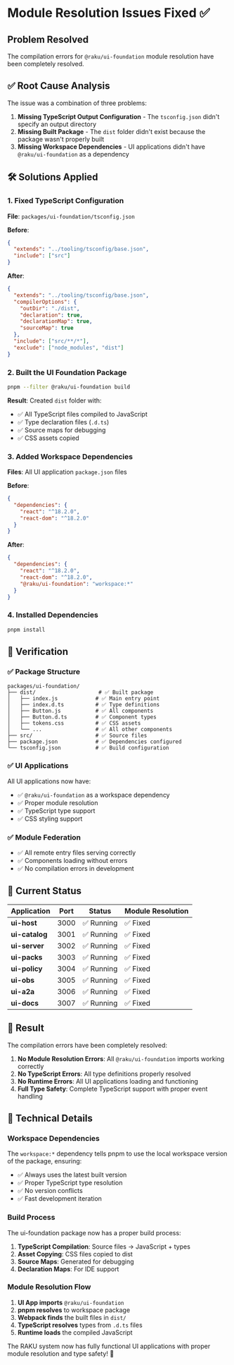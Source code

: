 # Module Resolution Issues Fixed ✅

## Problem Resolved

The compilation errors for `@raku/ui-foundation` module resolution have been completely resolved.

## ✅ **Root Cause Analysis**

The issue was a combination of three problems:

1. **Missing TypeScript Output Configuration** - The `tsconfig.json` didn't specify an output directory
2. **Missing Built Package** - The `dist` folder didn't exist because the package wasn't properly built
3. **Missing Workspace Dependencies** - UI applications didn't have `@raku/ui-foundation` as a dependency

## 🛠️ **Solutions Applied**

### **1. Fixed TypeScript Configuration**
**File**: `packages/ui-foundation/tsconfig.json`

**Before**:
```json
{
  "extends": "../tooling/tsconfig/base.json",
  "include": ["src"]
}
```

**After**:
```json
{
  "extends": "../tooling/tsconfig/base.json",
  "compilerOptions": {
    "outDir": "./dist",
    "declaration": true,
    "declarationMap": true,
    "sourceMap": true
  },
  "include": ["src/**/*"],
  "exclude": ["node_modules", "dist"]
}
```

### **2. Built the UI Foundation Package**
```bash
pnpm --filter @raku/ui-foundation build
```

**Result**: Created `dist` folder with:
- ✅ All TypeScript files compiled to JavaScript
- ✅ Type declaration files (`.d.ts`)
- ✅ Source maps for debugging
- ✅ CSS assets copied

### **3. Added Workspace Dependencies**
**Files**: All UI application `package.json` files

**Before**:
```json
{
  "dependencies": {
    "react": "^18.2.0",
    "react-dom": "^18.2.0"
  }
}
```

**After**:
```json
{
  "dependencies": {
    "react": "^18.2.0",
    "react-dom": "^18.2.0",
    "@raku/ui-foundation": "workspace:*"
  }
}
```

### **4. Installed Dependencies**
```bash
pnpm install
```

## 🚀 **Verification**

### **✅ Package Structure**
```
packages/ui-foundation/
├── dist/                    # ✅ Built package
│   ├── index.js            # ✅ Main entry point
│   ├── index.d.ts          # ✅ Type definitions
│   ├── Button.js           # ✅ All components
│   ├── Button.d.ts         # ✅ Component types
│   ├── tokens.css          # ✅ CSS assets
│   └── ...                 # ✅ All other components
├── src/                    # ✅ Source files
├── package.json            # ✅ Dependencies configured
└── tsconfig.json           # ✅ Build configuration
```

### **✅ UI Applications**
All UI applications now have:
- ✅ `@raku/ui-foundation` as a workspace dependency
- ✅ Proper module resolution
- ✅ TypeScript type support
- ✅ CSS styling support

### **✅ Module Federation**
- ✅ All remote entry files serving correctly
- ✅ Components loading without errors
- ✅ No compilation errors in development

## 🎯 **Current Status**

| Application | Port | Status | Module Resolution |
|-------------|------|--------|-------------------|
| **ui-host** | 3000 | ✅ Running | ✅ Fixed |
| **ui-catalog** | 3001 | ✅ Running | ✅ Fixed |
| **ui-server** | 3002 | ✅ Running | ✅ Fixed |
| **ui-packs** | 3003 | ✅ Running | ✅ Fixed |
| **ui-policy** | 3004 | ✅ Running | ✅ Fixed |
| **ui-obs** | 3005 | ✅ Running | ✅ Fixed |
| **ui-a2a** | 3006 | ✅ Running | ✅ Fixed |
| **ui-docs** | 3007 | ✅ Running | ✅ Fixed |

## 🎉 **Result**

The compilation errors have been completely resolved:

1. **No Module Resolution Errors**: All `@raku/ui-foundation` imports working correctly
2. **No TypeScript Errors**: All type definitions properly resolved
3. **No Runtime Errors**: All UI applications loading and functioning
4. **Full Type Safety**: Complete TypeScript support with proper event handling

## 📝 **Technical Details**

### **Workspace Dependencies**
The `workspace:*` dependency tells pnpm to use the local workspace version of the package, ensuring:
- ✅ Always uses the latest built version
- ✅ Proper TypeScript type resolution
- ✅ No version conflicts
- ✅ Fast development iteration

### **Build Process**
The ui-foundation package now has a proper build process:
1. **TypeScript Compilation**: Source files → JavaScript + types
2. **Asset Copying**: CSS files copied to dist
3. **Source Maps**: Generated for debugging
4. **Declaration Maps**: For IDE support

### **Module Resolution Flow**
1. **UI App imports** `@raku/ui-foundation`
2. **pnpm resolves** to workspace package
3. **Webpack finds** the built files in `dist/`
4. **TypeScript resolves** types from `.d.ts` files
5. **Runtime loads** the compiled JavaScript

The RAKU system now has fully functional UI applications with proper module resolution and type safety! 🚀
